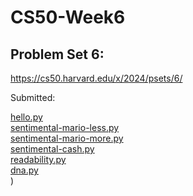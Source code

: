 # CS50-Week6

## Problem Set 6:

https://cs50.harvard.edu/x/2024/psets/6/

Submitted:<br>

[hello.py](hello-input.py)<br>
[sentimental-mario-less.py](sentimental-mario-less.py)<br>
[sentimental-mario-more.py](sentimental-mario-more.py)<br>
[sentimental-cash.py](sentimental-cash.py)<br>
[readability.py](readability.py)<br> 
[dna.py](dna/dna.py)<br>)